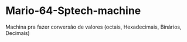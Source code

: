 # Mario-64-Sptech-machine
Machina pra fazer conversão de valores (octais, Hexadecimais, Binários, Decimais)
